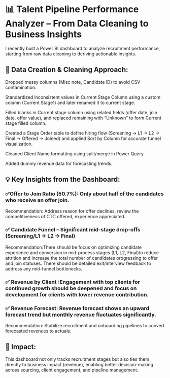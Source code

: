 # 📊 Talent Pipeline Performance Analyzer – From Data Cleaning to Business Insights

I recently built a Power BI dashboard to analyze recruitment performance, starting from raw data cleaning to deriving actionable insights.

## 🔧 Data Creation & Cleaning Approach:

Dropped messy columns (Misc note, Candidate ID) to avoid CSV contamination.

Standardized inconsistent values in Current Stage Column using a custom column (Current Stage1) and later renamed it to current stage.

Filled blanks in Current stage column  using related fields (offer date, join date, offer value), and replaced remaining with “Unknown” to form  Current stage filled column.

Created a Stage Order table to define hiring flow (Screening → L1 → L2 → Final → Offered → Joined) and applied Sort by Column for accurate funnel visualization.

Cleaned Client Name formatting using split/merge in Power Query.

Added dummy revenue data for forecasting trends.

## 💡 Key Insights from the Dashboard:

### ✅Offer to Join Ratio (50.7%):  Only about half of the candidates who receive an offer join.
Recommendation:  Address reason for offer declines, review the competitiveness of CTC offered, experience appreciated.

### ✅ Candidate Funnel – Significant mid-stage drop-offs (Screening/L1 → L2 → Final)
Recommendation:There should be focus on optimizing candidate experience and conversion in mid-process stages (L1, L2, Final)to reduce attrition and increase the total number of candidates progressing to offer and join statuses.  There should be detailed exit/interview feedback to address any mid-funnel bottlenecks.

### ✅ Revenue by Client :Engagement with top clients for continued growth should be deepened and focus on development for clients with lower revenue contribution.

### ✅ Revenue Forecast:   Revenue forecast shows an upward forecast trend but monthly revenue fluctuates significantly.
Recommendation: Stabilize recruitment and onboarding pipelines to convert forecasted revenues to actuals.


## 🚀 Impact:
This dashboard not only tracks recruitment stages but also ties them directly to business impact (revenue), enabling better decision-making across sourcing, client engagement, and pipeline management.
